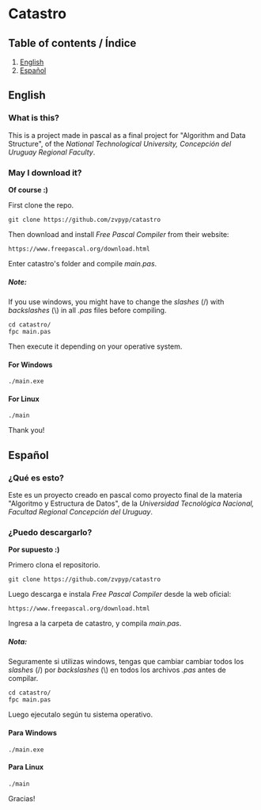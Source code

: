 # Catastro

## Table of contents / Índice

1. [English](#English)
2. [Español](#Español)

## English

### What is this?

This is a project made in pascal as a final project for "Algorithm and Data Structure", of the _National Technological University, Concepción del Uruguay Regional Faculty_.

### May I download it?

**Of course :)**

First clone the repo.

```
git clone https://github.com/zvpyp/catastro
```

Then download and install _Free Pascal Compiler_ from their website:

```
https://www.freepascal.org/download.html
```

Enter catastro's folder and compile _main.pas_.

##### Note:

If you use windows, you might have to change the _slashes_ (/) with _backslashes_ (\\) in all _.pas_ files before compiling.

```
cd catastro/
fpc main.pas
```

Then execute it depending on your operative system.

#### For Windows

```
./main.exe
```

#### For Linux

```
./main
```

Thank you!

## Español

### ¿Qué es esto?

Este es un proyecto creado en pascal como proyecto final de la materia "Algoritmo y Estructura de Datos", de la _Universidad Tecnológica Nacional, Facultad Regional Concepción del Uruguay_.

### ¿Puedo descargarlo?

**Por supuesto :)**

Primero clona el repositorio.

```
git clone https://github.com/zvpyp/catastro
```

Luego descarga e instala _Free Pascal Compiler_ desde la web oficial:

```
https://www.freepascal.org/download.html
```

Ingresa a la carpeta de catastro, y compila _main.pas_.

##### Nota:

Seguramente si utilizas windows, tengas que cambiar cambiar todos los _slashes_ (/) por _backslashes_ (\\) en todos los archivos _.pas_ antes de compilar.

```
cd catastro/
fpc main.pas
```

Luego ejecutalo según tu sistema operativo.

#### Para Windows

```
./main.exe
```

#### Para Linux

```
./main
```

Gracias!